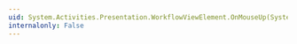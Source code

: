 ```yaml
---
uid: System.Activities.Presentation.WorkflowViewElement.OnMouseUp(System.Windows.Input.MouseButtonEventArgs)
internalonly: False
---
```

